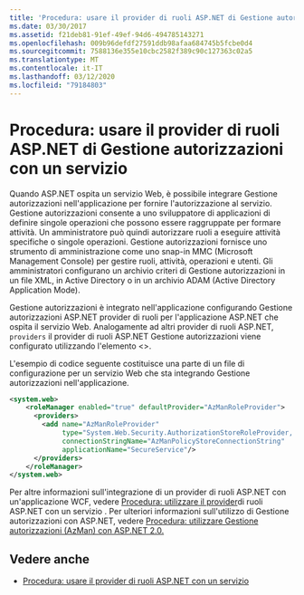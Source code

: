```yaml
---
title: 'Procedura: usare il provider di ruoli ASP.NET di Gestione autorizzazioni con un servizio'
ms.date: 03/30/2017
ms.assetid: f21deb81-91ef-49ef-94d6-494785143271
ms.openlocfilehash: 009b96defdf27591ddb98afaa684745b5fcbe0d4
ms.sourcegitcommit: 7588136e355e10cbc2582f389c90c127363c02a5
ms.translationtype: MT
ms.contentlocale: it-IT
ms.lasthandoff: 03/12/2020
ms.locfileid: "79184803"
---
```

# <a name="how-to-use-the-aspnet-authorization-manager-role-provider-with-a-service"></a>Procedura: usare il provider di ruoli ASP.NET di Gestione autorizzazioni con un servizio
Quando ASP.NET ospita un servizio Web, è possibile integrare Gestione autorizzazioni nell'applicazione per fornire l'autorizzazione al servizio. Gestione autorizzazioni consente a uno sviluppatore di applicazioni di definire singole operazioni che possono essere raggruppate per formare attività. Un amministratore può quindi autorizzare ruoli a eseguire attività specifiche o singole operazioni. Gestione autorizzazioni fornisce uno strumento di amministrazione come uno snap-in MMC (Microsoft Management Console) per gestire ruoli, attività, operazioni e utenti. Gli amministratori configurano un archivio criteri di Gestione autorizzazioni in un file XML, in Active Directory o in un archivio ADAM (Active Directory Application Mode).  
  
 Gestione autorizzazioni è integrato nell'applicazione configurando Gestione autorizzazioni ASP.NET provider di ruoli per l'applicazione ASP.NET che ospita il servizio Web. Analogamente ad altri provider di ruoli ASP.NET, `providers` il provider di ruoli ASP.NET Gestione autorizzazioni viene configurato utilizzando l'elemento <>.  
  
 L'esempio di codice seguente costituisce una parte di un file di configurazione per un servizio Web che sta integrando Gestione autorizzazioni nell'applicazione.  
  
```xml  
<system.web>  
    <roleManager enabled="true" defaultProvider="AzManRoleProvider">  
      <providers>  
        <add name="AzManRoleProvider"  
             type="System.Web.Security.AuthorizationStoreRoleProvider, System.Web, Version=2.0.0.0, Culture=neutral, publicKeyToken=b03f5f7f11d50a3a"  
             connectionStringName="AzManPolicyStoreConnectionString"
             applicationName="SecureService"/>  
      </providers>  
    </roleManager>  
</system.web>  
```  
  
 Per altre informazioni sull'integrazione di un provider di ruoli ASP.NET con un'applicazione WCF, vedere [Procedura: utilizzare il provider](../../../../docs/framework/wcf/feature-details/how-to-use-the-aspnet-role-provider-with-a-service.md)di ruoli ASP.NET con un servizio . Per ulteriori informazioni sull'utilizzo di Gestione autorizzazioni con ASP.NET, vedere [Procedura: utilizzare Gestione autorizzazioni (AzMan) con ASP.NET 2.0.](https://docs.microsoft.com/previous-versions/msp-n-p/ff649313(v=pandp.10))  
  
## <a name="see-also"></a>Vedere anche

- [Procedura: usare il provider di ruoli ASP.NET con un servizio](../../../../docs/framework/wcf/feature-details/how-to-use-the-aspnet-role-provider-with-a-service.md)
